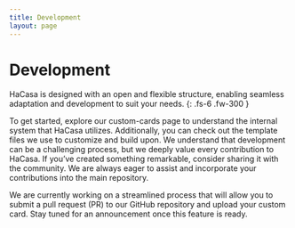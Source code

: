 ```yaml
---
title: Development
layout: page
---
```


# Development

HaCasa is designed with an open and flexible structure, enabling seamless adaptation and development to suit your needs.
{: .fs-6 .fw-300 }

To get started, explore our custom-cards page to understand the internal system that HaCasa utilizes. Additionally, you can check out the template files we use to customize and build upon.
We understand that development can be a challenging process, but we deeply value every contribution to HaCasa. If you’ve created something remarkable, consider sharing it with the community. We are always eager to assist and incorporate your contributions into the main repository.

We are currently working on a streamlined process that will allow you to submit a pull request (PR) to our GitHub repository and upload your custom card. Stay tuned for an announcement once this feature is ready.
